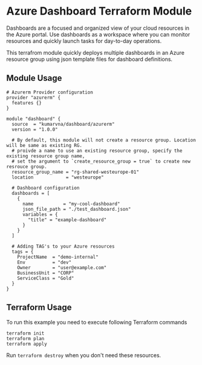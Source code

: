 # Azure Dashboard Terraform Module

Dashboards are a focused and organized view of your cloud resources in the Azure portal. Use dashboards as a workspace where you can monitor resources and quickly launch tasks for day-to-day operations.

This terrafrom module quickly deploys multiple dashboards in an Azure resource group using json template files for dashboard definitions.

## Module Usage

```hcl
# Azurerm Provider configuration
provider "azurerm" {
  features {}
}

module "dashboard" {
  source  = "kumarvna/dashboard/azurerm"
  version = "1.0.0"

  # By default, this module will not create a resource group. Location will be same as existing RG.
  # proivde a name to use an existing resource group, specify the existing resource group name, 
  # set the argument to `create_resource_group = true` to create new resrouce group.
  resource_group_name = "rg-shared-westeurope-01"
  location            = "westeurope"

  # Dashboard configuration
  dashboards = [
    {
      name           = "my-cool-dashboard"
      json_file_path = "./test_dashboard.json"
      variables = {
        "title" = "example-dashboard"
      }
    }
  ]

  # Adding TAG's to your Azure resources 
  tags = {
    ProjectName  = "demo-internal"
    Env          = "dev"
    Owner        = "user@example.com"
    BusinessUnit = "CORP"
    ServiceClass = "Gold"
  }
}
```

## Terraform Usage

To run this example you need to execute following Terraform commands

```hcl
terraform init
terraform plan
terraform apply

```

Run `terraform destroy` when you don't need these resources.
